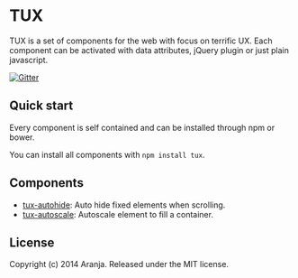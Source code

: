 TUX
===
TUX is a set of components for the web with focus on terrific UX. Each component can be activated with data attributes, jQuery plugin or just plain javascript.

[![Gitter](https://badges.gitter.im/Join%20Chat.svg)](https://gitter.im/aranja/tux?utm_source=badge&utm_medium=badge&utm_campaign=pr-badge&utm_content=badge)

## Quick start

Every component is self contained and can be installed through npm or bower.

You can install all components with `npm install tux`.

## Components

- [tux-autohide](https://github.com/aranja/tux-autohide): Auto hide fixed elements when scrolling.
- [tux-autoscale](https://github.com/aranja/tux-autoscale): Autoscale element to fill a container.

## License
Copyright (c) 2014 Aranja.
Released under the MIT license.
